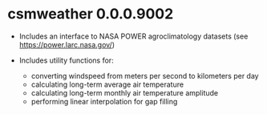 # csmweather 0.0.0.9002

- Includes an interface to NASA POWER agroclimatology datasets (see https://power.larc.nasa.gov/)

- Includes utility functions for:
    - converting windspeed from meters per second to kilometers per day
    - calculating long-term average air temperature
    - calculating long-term monthly air temperature amplitude
    - performing linear interpolation for gap filling


